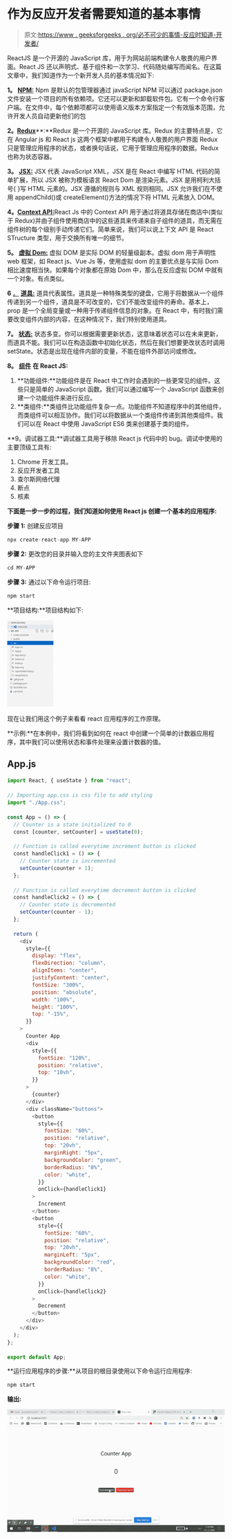 # 作为反应开发者需要知道的基本事情

> 原文:[https://www . geeksforgeeks . org/必不可少的事情-反应时知道-开发者/](https://www.geeksforgeeks.org/essential-things-to-know-as-react-developer/)

ReactJS 是一个开源的 JavaScript 库，用于为网站前端构建令人敬畏的用户界面。React JS 还以声明式、基于组件和一次学习、代码随处编写而闻名。在这篇文章中，我们知道作为一个新开发人员的基本情况如下:

**1。** [**NPM:**](https://www.geeksforgeeks.org/node-js-npm-node-package-manager/) Npm 是默认的包管理器通过 javaScript NPM 可以通过 package.json 文件安装一个项目的所有依赖项。它还可以更新和卸载软件包。它有一个命令行客户端。在文件中，每个依赖项都可以使用语义版本方案指定一个有效版本范围，允许开发人员自动更新他们的包

**2。**[**Redux**](https://www.geeksforgeeks.org/introduction-to-redux-action-reducers-and-store/)**:**Redux 是一个开源的 JavaScript 库。Redux 的主要特点是，它在 Angular js 和 React js 这两个框架中都用于构建令人敬畏的用户界面 Redux 只是管理应用程序的状态，或者换句话说，它用于管理应用程序的数据。Redux 也称为状态容器。

**3。** [**JSX:**](https://www.geeksforgeeks.org/reactjs-introduction-jsx/) JSX 代表 JavaScript XML，JSX 是在 React 中编写 HTML 代码的简单扩展，所以 JSX 被称为模板语言 React Dom 是渲染元素。JSX 是用柯利大括号{ }写 HTML 元素的。JSX 遵循的规则与 XML 规则相同。JSX 允许我们在不使用 appendChild()或 createElement()方法的情况下将 HTML 元素放入 DOM。

**4。**[**Context API:**](https://www.geeksforgeeks.org/context-in-react/)React Js 中的 Context API 用于通过将道具存储在商店中(类似于 Redux)并由子组件使用商店中的这些道具来传递来自子组件的道具，而无需在组件树的每个级别手动传递它们。简单来说，我们可以说上下文 API 是 React STructure 类型，用于交换所有唯一的细节。

**5。** [**虚拟 Dom:**](https://www.geeksforgeeks.org/reactjs-reactdom/) 虚拟 DOM 是实际 DOM 的轻量级副本。虚拟 dom 用于声明性 web 框架，如 React js、Vue Js 等，使用虚拟 dom 的主要优点是与实际 Dom 相比速度相当快。如果每个对象都在原始 Dom 中，那么在反应虚拟 DOM 中就有一个对象。有点类似。

**6** [。](https://www.geeksforgeeks.org/reactjs-methods-as-props/) [**道具:**](https://www.geeksforgeeks.org/reactjs-props-set-1/) 道具代表属性。道具是一种特殊类型的键盘，它用于将数据从一个组件传递到另一个组件，道具是不可改变的，它们不能改变组件的寿命。基本上，prop 是一个全局变量或一种用于传递组件信息的对象。在 React 中，有时我们需要改变组件内部的内容，在这种情况下，我们特别使用道具。

**7。** [**状态:**](https://www.geeksforgeeks.org/reactjs-state-react/) 状态多变。你可以根据需要更新状态，这意味着状态可以在未来更新，而道具不能。我们可以在构造函数中初始化状态，然后在我们想要更改状态时调用 setState。状态是出现在组件内部的变量，不能在组件外部访问或修改。

**8。** [**组件**](https://www.geeksforgeeks.org/reactjs-components/) **在 React JS:**

1.  **功能组件:**功能组件是在 React 中工作时会遇到的一些更常见的组件。这些只是简单的 JavaScript 函数。我们可以通过编写一个 JavaScript 函数来创建一个功能组件来进行反应。
2.  **类组件:**类组件比功能组件复杂一点。功能组件不知道程序中的其他组件，而类组件可以相互协作。我们可以将数据从一个类组件传递到其他类组件。我们可以在 React 中使用 JavaScript ES6 类来创建基于类的组件。

**9。调试器工具:**调试器工具用于移除 React js 代码中的 bug。调试中使用的主要顶级工具有:

1.  Chrome 开发工具。
2.  反应开发者工具
3.  查尔斯网络代理
4.  断点
5.  核素

**下面是一步一步的过程，我们知道如何使用 React js 创建一个基本的应用程序:**

**步骤 1:** 创建反应项目

```jsx
npx create-react-app MY-APP
```

**步骤 2:** 更改您的目录并输入您的主文件夹图表如下

```jsx
cd MY-APP
```

**步骤 3:** 通过以下命令运行项目:

```jsx
npm start
```

**项目结构:**项目结构如下:

![](img/60eeda7a7e579fd0023546f281a367fc.png)

现在让我们用这个例子来看看 react 应用程序的工作原理。

**示例:**在本例中，我们将看到如何在 react 中创建一个简单的计数器应用程序，其中我们可以使用状态和事件处理来设置计数器的值。

## App.js

```jsx
import React, { useState } from "react";

// Importing app.css is css file to add styling
import "./App.css";

const App = () => {
  // Counter is a state initialized to 0
  const [counter, setCounter] = useState(0);

  // Function is called everytime increment button is clicked
  const handleClick1 = () => {
    // Counter state is incremented
    setCounter(counter + 1);
  };

  // Function is called everytime decrement button is clicked
  const handleClick2 = () => {
    // Counter state is decremented
    setCounter(counter - 1);
  };

  return (
    <div
      style={{
        display: "flex",
        flexDirection: "column",
        alignItems: "center",
        justifyContent: "center",
        fontSize: "300%",
        position: "absolute",
        width: "100%",
        height: "100%",
        top: "-15%",
      }}
    >
      Counter App
      <div
        style={{
          fontSize: "120%",
          position: "relative",
          top: "10vh",
        }}
      >
        {counter}
      </div>
      <div className="buttons">
        <button
          style={{
            fontSize: "60%",
            position: "relative",
            top: "20vh",
            marginRight: "5px",
            backgroundColor: "green",
            borderRadius: "8%",
            color: "white",
          }}
          onClick={handleClick1}
        >
          Increment
        </button>
        <button
          style={{
            fontSize: "60%",
            position: "relative",
            top: "20vh",
            marginLeft: "5px",
            backgroundColor: "red",
            borderRadius: "8%",
            color: "white",
          }}
          onClick={handleClick2}
        >
          Decrement
        </button>
      </div>
    </div>
  );
};

export default App;
```

**运行应用程序的步骤:**从项目的根目录使用以下命令运行应用程序:

```jsx
npm start
```

**输出:**

![](img/9238f3d22525ff975b474284323ac4e7.png)